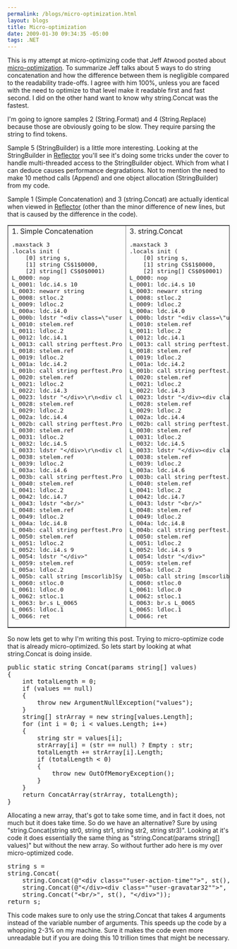 ```yaml
--- 
permalink: /blogs/micro-optimization.html
layout: blogs
title: Micro-optimization
date: 2009-01-30 09:34:35 -05:00
tags: .NET
---
```

<p>This is my attempt at micro-optimizing code that Jeff Atwood posted about <a href="http://www.codinghorror.com/blog/archives/001218.html#comments">micro-optimization</a>. To summarize Jeff talks about 5 ways to do string concatenation and how the difference between them is negligible compared to the readability trade-offs. I agree with him 100%, unless you are faced with the need to optimize to that level make it readable first and fast second. I did on the other hand want to know why string.Concat was the fastest.</p>

<p>I'm going to ignore samples 2 (String.Format) and 4 (String.Replace) because those are obviously going to be slow. They require parsing the string to find tokens.</p>

<p>Sample 5 (StringBuilder) is a little more interesting. Looking at the StringBuilder in <a href="http://www.red-gate.com/products/reflector/">Reflector</a> you'll see it's doing some tricks under the cover to handle multi-threaded access to the StringBuilder object. Which from what I can deduce causes performance degradations. Not to mention the need to make 10 method calls (Append) and one object allocation (StringBuilder) from my code.</p>

<p>Sample 1 (Simple Concatenation) and 3 (string.Concat) are actually identical when viewed in <a href="http://www.red-gate.com/products/reflector/">Reflector</a> (other than the minor difference of new lines, but that is caused by the difference in the code).

<table border="1">
	<tr>
		<td>
			1. Simple Concatenation
			<pre class="prettyprint" style="width: 250px;">
.maxstack 3
.locals init (
    [0] string s,
    [1] string CS$1$0000,
    [2] string[] CS$0$0001)
L_0000: nop 
L_0001: ldc.i4.s 10
L_0003: newarr string
L_0008: stloc.2 
L_0009: ldloc.2 
L_000a: ldc.i4.0 
L_000b: ldstr "&lt;div class=\"user-action-time\">"
L_0010: stelem.ref 
L_0011: ldloc.2 
L_0012: ldc.i4.1 
L_0013: call string perftest.Program::st()
L_0018: stelem.ref 
L_0019: ldloc.2 
L_001a: ldc.i4.2 
L_001b: call string perftest.Program::st()
L_0020: stelem.ref 
L_0021: ldloc.2 
L_0022: ldc.i4.3 
L_0023: ldstr "&lt;/div>\r\n&lt;div class=\"user-gravatar32\">"
L_0028: stelem.ref 
L_0029: ldloc.2 
L_002a: ldc.i4.4 
L_002b: call string perftest.Program::st()
L_0030: stelem.ref 
L_0031: ldloc.2 
L_0032: ldc.i4.5 
L_0033: ldstr "&lt;/div>\r\n&lt;div class=\"user-details\">"
L_0038: stelem.ref 
L_0039: ldloc.2 
L_003a: ldc.i4.6 
L_003b: call string perftest.Program::st()
L_0040: stelem.ref 
L_0041: ldloc.2 
L_0042: ldc.i4.7 
L_0043: ldstr "&lt;br/>"
L_0048: stelem.ref 
L_0049: ldloc.2 
L_004a: ldc.i4.8 
L_004b: call string perftest.Program::st()
L_0050: stelem.ref 
L_0051: ldloc.2 
L_0052: ldc.i4.s 9
L_0054: ldstr "&lt;/div>"
L_0059: stelem.ref 
L_005a: ldloc.2 
L_005b: call string [mscorlib]System.String::Concat(string[])
L_0060: stloc.0 
L_0061: ldloc.0 
L_0062: stloc.1 
L_0063: br.s L_0065
L_0065: ldloc.1 
L_0066: ret</pre>
			</td>
			<td>
				3. string.Concat
				<pre class="prettyprint" style="width: 250px;">.maxstack 3
.locals init (
    [0] string s,
    [1] string CS$1$0000,
    [2] string[] CS$0$0001)
L_0000: nop 
L_0001: ldc.i4.s 10
L_0003: newarr string
L_0008: stloc.2 
L_0009: ldloc.2 
L_000a: ldc.i4.0 
L_000b: ldstr "&lt;div class=\"user-action-time\">"
L_0010: stelem.ref 
L_0011: ldloc.2 
L_0012: ldc.i4.1 
L_0013: call string perftest.Program::st()
L_0018: stelem.ref 
L_0019: ldloc.2 
L_001a: ldc.i4.2 
L_001b: call string perftest.Program::st()
L_0020: stelem.ref 
L_0021: ldloc.2 
L_0022: ldc.i4.3 
L_0023: ldstr "&lt;/div>&lt;div class=\"user-gravatar32\">"
L_0028: stelem.ref 
L_0029: ldloc.2 
L_002a: ldc.i4.4 
L_002b: call string perftest.Program::st()
L_0030: stelem.ref 
L_0031: ldloc.2 
L_0032: ldc.i4.5 
L_0033: ldstr "&lt;/div>&lt;div class=\"user-details\">"
L_0038: stelem.ref 
L_0039: ldloc.2 
L_003a: ldc.i4.6 
L_003b: call string perftest.Program::st()
L_0040: stelem.ref 
L_0041: ldloc.2 
L_0042: ldc.i4.7 
L_0043: ldstr "&lt;br/>"
L_0048: stelem.ref 
L_0049: ldloc.2 
L_004a: ldc.i4.8 
L_004b: call string perftest.Program::st()
L_0050: stelem.ref 
L_0051: ldloc.2 
L_0052: ldc.i4.s 9
L_0054: ldstr "&lt;/div>"
L_0059: stelem.ref 
L_005a: ldloc.2 
L_005b: call string [mscorlib]System.String::Concat(string[])
L_0060: stloc.0 
L_0061: ldloc.0 
L_0062: stloc.1 
L_0063: br.s L_0065
L_0065: ldloc.1 
L_0066: ret</pre>
			</td>
		</tr>
	</table>
</p>

<p>	So now lets get to why I'm writing this post. Trying to micro-optimize code that is already micro-optimized. So lets start by looking at what string.Concat is doing inside.
<pre class="prettyprint">public static string Concat(params string[] values)
{
    int totalLength = 0;
    if (values == null)
    {
        throw new ArgumentNullException("values");
    }
    string[] strArray = new string[values.Length];
    for (int i = 0; i < values.Length; i++)
    {
        string str = values[i];
        strArray[i] = (str == null) ? Empty : str;
        totalLength += strArray[i].Length;
        if (totalLength < 0)
        {
            throw new OutOfMemoryException();
        }
    }
    return ConcatArray(strArray, totalLength);
}</pre>
Allocating a new array, that's got to take some time, and in fact it does, not much but it does take time. So do we have an alternative? Sure by using "string.Concat(string str0, string str1, string str2, string str3)". Looking at it's code it does essentially the same thing as "string.Concat(params string[] values)" but without the new array. So without further ado here is my over micro-optimized code.
<pre class="prettyprint">string s =
string.Concat(
    string.Concat(@"&lt;div class=""user-action-time"">", st(), st()),
    string.Concat(@"&lt;/div>&lt;div class=""user-gravatar32"">", st(), @"&lt;/div>&lt;div class=""user-details"">", st()),
    string.Concat("&lt;br/>", st(), "&lt;/div>"));
return s;</pre>
This code makes sure to only use the string.Concat that takes 4 arguments instead of the variable number of arguments. This speeds up the code by a whopping 2-3% on my machine. Sure it makes the code even more unreadable but if you are doing this 10 trillion times that might be necessary.
</p> 
